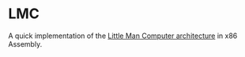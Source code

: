 # LMC 

A quick implementation of the [Little Man Computer architecture](https://wikipedia.org/wiki/Little_man_computer) in x86 Assembly.